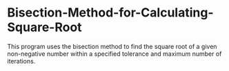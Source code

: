 # Bisection-Method-for-Calculating-Square-Root
This program uses the bisection method to find the square root of a given non-negative number within a specified tolerance and maximum number of iterations.
